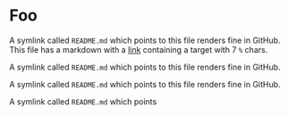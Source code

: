 # Foo

A symlink called `README.md` which points to this file renders fine in GitHub. This file has a markdown with a [link](%%%%%%%) containing a target with 7 `%` chars.

A symlink called `README.md` which points to this file renders fine in GitHub.

A symlink called `README.md` which points to this file renders fine in GitHub.

A symlink called `README.md` which points
